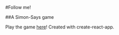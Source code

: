 #Follow me!

##A Simon-Says game

Play the game [here](https://follow-me-dstewart1673.herokuapp.com/)!
Created with create-react-app.
